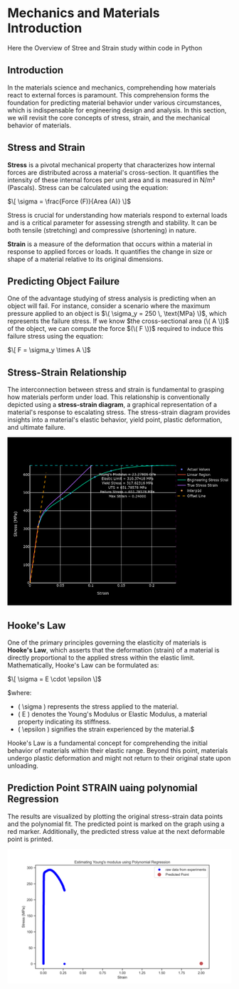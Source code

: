 # Mechanics and Materials Introduction

Here the Overview of Stree and Strain study within code in Python


## Introduction

In the materials science and mechanics, comprehending how materials react to external forces is paramount. This comprehension forms the foundation for predicting material behavior under various circumstances, which is indispensable for engineering design and analysis. In this section, we will revisit the core concepts of stress, strain, and the mechanical behavior of materials.

## Stress and Strain

**Stress** is a pivotal mechanical property that characterizes how internal forces are distributed across a material's cross-section. It quantifies the intensity of these internal forces per unit area and is measured in N/m² (Pascals). Stress can be calculated using the equation:

$\[ \sigma = \frac{Force (F)}{Area (A)} \]$

Stress is crucial for understanding how materials respond to external loads and is a critical parameter for assessing strength and stability. It can be both tensile (stretching) and compressive (shortening) in nature.

**Strain** is a measure of the deformation that occurs within a material in response to applied forces or loads. It quantifies the change in size or shape of a material relative to its original dimensions.

## Predicting Object Failure

One of the advantage studying of stress analysis is predicting when an object will fail. For instance, consider a scenario where the maximum pressure applied to an object is $\( \sigma_y = 250 \, \text{MPa} \)$, which represents the failure stress. If we know $the cross-sectional area (\( A \))$ of the object, we can compute the force $(\( F \))$ required to induce this failure stress using the equation:

$\[ F = \sigma_y \times A \]$

## Stress-Strain Relationship

The interconnection between stress and strain is fundamental to grasping how materials perform under load. This relationship is conventionally depicted using a **stress-strain diagram**, a graphical representation of a material's response to escalating stress. The stress-strain diagram provides insights into a material's elastic behavior, yield point, plastic deformation, and ultimate failure.

![Stress-Strain Diagram](Output.png)

## Hooke's Law

One of the primary principles governing the elasticity of materials is **Hooke's Law**, which asserts that the deformation (strain) of a material is directly proportional to the applied stress within the elastic limit. Mathematically, Hooke's Law can be formulated as:

$\[ \sigma = E \cdot \epsilon \]$

$where:
- \( \sigma \) represents the stress applied to the material.
- \( E \) denotes the Young's Modulus or Elastic Modulus, a material property indicating its stiffness.
- \( \epsilon \) signifies the strain experienced by the material.$

Hooke's Law is a fundamental concept for comprehending the initial behavior of materials within their elastic range. Beyond this point, materials undergo plastic deformation and might not return to their original state upon unloading.

## Prediction Point STRAIN uaing polynomial Regression 

The results are visualized by plotting the original stress-strain data points and the polynomial fit. The predicted point is marked on the graph using a red marker. Additionally, the predicted stress value at the next deformable point is printed.

![Predicting Deformable Point using Polynomial Regression](example-polynomial-regression-prediction.png)



